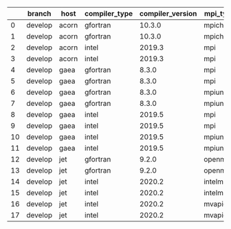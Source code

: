 |    | branch   | host   | compiler_type   | compiler_version   | mpi_type   | mpi_version   | o_g   | os     | unit_pass   | unit_fail   | system_pass   | system_fail   | example_pass   | example_fail   | nuopc_pass   | nuopc_fail   | build_passed   |
|----|----------|--------|-----------------|--------------------|------------|---------------|-------|--------|-------------|-------------|---------------|---------------|----------------|----------------|--------------|--------------|----------------|
|  0 | develop  | acorn  | gfortran        | 10.3.0             | mpich3     | 8.1.7         | O     | Linux  | 8926        | 0           | 49            | 0             | 80             | 0              | 50           | 0            | True           |
|  1 | develop  | acorn  | gfortran        | 10.3.0             | mpich3     | 8.1.7         | g     | Linux  | 8926        | 0           | 49            | 0             | 80             | 0              | 50           | 0            | True           |
|  2 | develop  | acorn  | intel           | 2019.3             | mpi        | 8.1.7         | O     | Linux  | 8926        | 0           | 49            | 0             | 80             | 0              | 50           | 0            | True           |
|  3 | develop  | acorn  | intel           | 2019.3             | mpi        | 8.1.7         | g     | Linux  | 8926        | 0           | 49            | 0             | 80             | 0              | 50           | 0            | True           |
|  4 | develop  | gaea   | gfortran        | 8.3.0              | mpi        | 7.7.11        | O     | Unicos | fail        | fail        | fail          | fail          | fail           | fail           | queued       | queued       | False          |
|  5 | develop  | gaea   | gfortran        | 8.3.0              | mpi        | 7.7.11        | g     | Unicos | fail        | fail        | fail          | fail          | fail           | fail           | queued       | queued       | False          |
|  6 | develop  | gaea   | gfortran        | 8.3.0              | mpiuni     | None          | O     | Unicos | 7418        | 0           | 8             | 0             | 43             | 0              | 0            | 50           | False          |
|  7 | develop  | gaea   | gfortran        | 8.3.0              | mpiuni     | None          | g     | Unicos | fail        | fail        | fail          | fail          | fail           | fail           | queued       | queued       | False          |
|  8 | develop  | gaea   | intel           | 2019.5             | mpi        | 7.7.11        | O     | Unicos | 8911        | 15          | 49            | 0             | 80             | 0              | 47           | 3            | False          |
|  9 | develop  | gaea   | intel           | 2019.5             | mpi        | 7.7.11        | g     | Unicos | 8911        | 15          | 49            | 0             | 80             | 0              | 47           | 3            | False          |
| 10 | develop  | gaea   | intel           | 2019.5             | mpiuni     | None          | O     | Unicos | 7403        | 15          | 8             | 0             | 43             | 0              | 0            | 50           | False          |
| 11 | develop  | gaea   | intel           | 2019.5             | mpiuni     | None          | g     | Unicos | 7403        | 15          | 8             | 0             | 43             | 0              | 0            | 50           | False          |
| 12 | develop  | jet    | gfortran        | 9.2.0              | openmpi    | 3.1.4         | O     | Linux  | 8926        | 0           | 49            | 0             | 80             | 0              | 50           | 0            | True           |
| 13 | develop  | jet    | gfortran        | 9.2.0              | openmpi    | 3.1.4         | g     | Linux  | 8926        | 0           | 49            | 0             | 80             | 0              | 50           | 0            | True           |
| 14 | develop  | jet    | intel           | 2020.2             | intelmpi   | 2020.2        | O     | Linux  | 8926        | 0           | 49            | 0             | 80             | 0              | 50           | 0            | True           |
| 15 | develop  | jet    | intel           | 2020.2             | intelmpi   | 2020.2        | g     | Linux  | 8926        | 0           | 49            | 0             | 80             | 0              | 50           | 0            | True           |
| 16 | develop  | jet    | intel           | 2020.2             | mvapich2   | 2.3           | O     | Linux  | 8926        | 0           | 49            | 0             | 80             | 0              | 44           | 6            | True           |
| 17 | develop  | jet    | intel           | 2020.2             | mvapich2   | 2.3           | g     | Linux  | 8926        | 0           | 49            | 0             | 80             | 0              | 44           | 6            | True           |